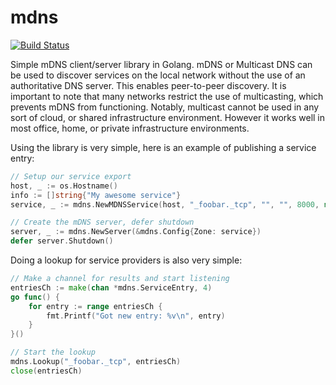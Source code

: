 # mdns
[![Build Status](https://github.com/hashicorp/mdns/workflows/ci/badge.svg)](https://github.com/hashicorp/mdns/actions)

Simple mDNS client/server library in Golang. mDNS or Multicast DNS can be
used to discover services on the local network without the use of an authoritative
DNS server. This enables peer-to-peer discovery. It is important to note that many
networks restrict the use of multicasting, which prevents mDNS from functioning.
Notably, multicast cannot be used in any sort of cloud, or shared infrastructure
environment. However it works well in most office, home, or private infrastructure
environments.

Using the library is very simple, here is an example of publishing a service entry:
```go
// Setup our service export
host, _ := os.Hostname()
info := []string{"My awesome service"}
service, _ := mdns.NewMDNSService(host, "_foobar._tcp", "", "", 8000, nil, info)

// Create the mDNS server, defer shutdown
server, _ := mdns.NewServer(&mdns.Config{Zone: service})
defer server.Shutdown()
```

Doing a lookup for service providers is also very simple:
```go
// Make a channel for results and start listening
entriesCh := make(chan *mdns.ServiceEntry, 4)
go func() {
    for entry := range entriesCh {
        fmt.Printf("Got new entry: %v\n", entry)
    }
}()

// Start the lookup
mdns.Lookup("_foobar._tcp", entriesCh)
close(entriesCh)
```

